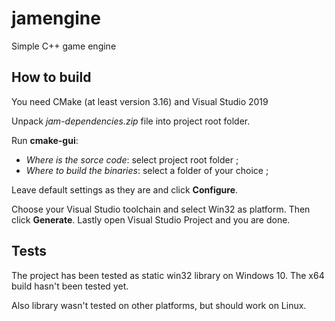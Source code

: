 # jamengine

Simple C++ game engine

## How to build

You need CMake (at least version 3.16) and Visual Studio 2019

Unpack _jam-dependencies.zip_ file into project root folder.

Run **cmake-gui**: 

- _Where is the sorce code_: select project root folder ;
- _Where to build the binaries_: select a folder of your choice ;


Leave default settings as they are and click **Configure**.

Choose your Visual Studio toolchain and select Win32 as platform. Then click **Generate**. Lastly open Visual Studio Project and you are done.


## Tests
The project has been tested as static win32 library on Windows 10.  The x64 build hasn't been tested yet.

Also library wasn't tested on other platforms, but should work on Linux.
